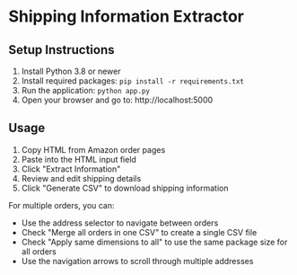 # Shipping Information Extractor

## Setup Instructions

1. Install Python 3.8 or newer
2. Install required packages: `pip install -r requirements.txt`
3. Run the application: `python app.py`
4. Open your browser and go to: http://localhost:5000

## Usage

1. Copy HTML from Amazon order pages
2. Paste into the HTML input field
3. Click "Extract Information"
4. Review and edit shipping details
5. Click "Generate CSV" to download shipping information

For multiple orders, you can:
- Use the address selector to navigate between orders
- Check "Merge all orders in one CSV" to create a single CSV file
- Check "Apply same dimensions to all" to use the same package size for all orders
- Use the navigation arrows to scroll through multiple addresses
